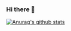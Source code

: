 ### Hi there 👋

[![Anurag's github stats](https://github-readme-stats.vercel.app/api?username=putao537)](https://github.com/anuraghazra/github-readme-stats)


<!--
**putao537/putao537** is a ✨ _special_ ✨ repository because its `README.md` (this file) appears on your GitHub profile.

Here are some ideas to get you started:

- 🔭 I’m currently working on ...
- 🌱 I’m currently learning ...
- 👯 I’m looking to collaborate on ...
- 🤔 I’m looking for help with ...
- 💬 Ask me about ...
- 📫 How to reach me: ...
- 😄 Pronouns: ...
- ⚡ Fun fact: ...
-->
